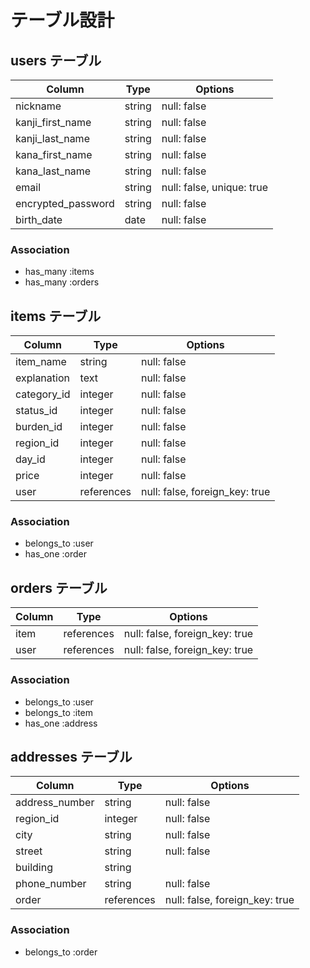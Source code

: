 # テーブル設計

## users テーブル

| Column                   | Type     | Options                   |
| ------------------------ | -------- | ------------------------- |
| nickname                 | string   | null: false               |
| kanji_first_name         | string   | null: false               |
| kanji_last_name          | string   | null: false               |
| kana_first_name          | string   | null: false               |
| kana_last_name           | string   | null: false               |
| email                    | string   | null: false, unique: true |
| encrypted_password       | string   | null: false               |
| birth_date               | date     | null: false               |

### Association

- has_many :items
- has_many :orders


## items テーブル

| Column                  | Type       | Options                        |
| ----------------------- | ---------- | ------------------------------ |
| item_name               | string     | null: false                    |
| explanation             | text       | null: false                    |
| category_id             | integer    | null: false                    |
| status_id               | integer    | null: false                    |
| burden_id               | integer    | null: false                    |
| region_id               | integer    | null: false                    |
| day_id                  | integer    | null: false                    |
| price                   | integer    | null: false                    |
| user                    | references | null: false, foreign_key: true |

### Association

- belongs_to :user
- has_one    :order


## orders テーブル

| Column                  | Type       | Options                        |
| ----------------------- | ---------- | ------------------------------ |
| item                    | references | null: false, foreign_key: true |
| user                    | references | null: false, foreign_key: true |

### Association

- belongs_to :user
- belongs_to :item
- has_one :address

## addresses テーブル

| Column           | Type       | Options                        |
| ---------------- | ---------- | ------------------------------ |
| address_number   | string     | null: false                    |
| region_id        | integer    | null: false                    |
| city             | string     | null: false                    |
| street           | string     | null: false                    |
| building         | string     | 
| phone_number     | string     | null: false                    |
| order            | references | null: false, foreign_key: true |

### Association

- belongs_to :order
